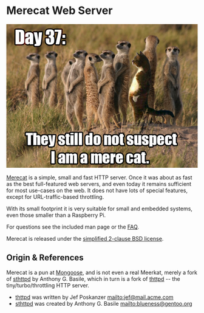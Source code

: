 Merecat Web Server
==================

![I am only a mere cat web server](www/img/merecat.jpg "Day 37!")

[Merecat][] is a simple, small and fast HTTP server.  Once it was about
as fast as the best full-featured web servers, and even today it remains
sufficient for most use-cases on the web.  It does not have lots of
special features, except for URL-traffic-based throttling.

With its small footprint it is very suitable for small and embedded
systems, even those smaller than a Raspberry Pi.

For questions see the included man page or the [FAQ][].

Merecat is released under the [simplified 2-clause BSD license][license].


Origin & References
-------------------

Merecat is a pun at [Mongoose][], and is not even a real Meerkat, merely
a fork of [sthttpd][] by Anthony G. Basile, which in turn is a fork of
[thttpd][] -- the tiny/turbo/throttling HTTP server.

* [thttpd][] was written by Jef Poskanzer <mailto:jef@mail.acme.com>
* [sthttpd][] was created by Anthony G. Basile <mailto:blueness@gentoo.org>


[Merecat]:  https://github.com/troglobit/merecat/
[license]:  https://github.com/troglobit/merecat/blob/master/LICENSE
[Mongoose]: https://github.com/cesanta/mongoose
[FAQ]:      http://halplant.com:2001/server/thttpd_FAQ.html
[thttpd]:   http://www.acme.com/software/thttpd/
[sthttpd]:  https://github.com/blueness/sthttpd/



